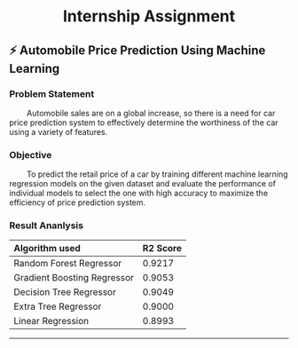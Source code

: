 
<h1 align="center">Internship Assignment</h1>

## ⚡ Automobile Price Prediction Using Machine Learning

### Problem Statement

&nbsp; &nbsp; &nbsp; &nbsp; 
Automobile sales are on a global increase, so there is a need for car price
prediction system to effectively determine the worthiness of the car using a variety
of features.

### Objective

&nbsp; &nbsp; &nbsp; &nbsp; 
To predict the retail price of a car by training different machine learning
regression models on the given dataset and evaluate the performance of individual
models to select the one with high accuracy to maximize the efficiency of price
prediction system.

### Result Ananlysis

| Algorithm used | R2 Score |
| :--------------- | :--------------- |
| Random Forest Regressor | 0.9217 |
| Gradient Boosting Regressor | 0.9053 |
| Decision Tree Regressor | 0.9049 |
| Extra Tree Regressor | 0.9000 |
| Linear Regression | 0.8993 |

---
